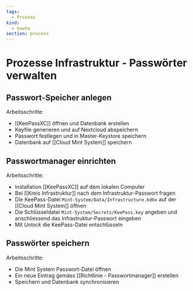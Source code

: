 ```yaml
---
tags:
  - Prozess
kind:
  - howto
section: process
---
```

# Prozesse Infrastruktur - Passwörter verwalten

## Passwort-Speicher anlegen

Arbeitsschritte:

* [[KeePassXC]] öffnen und Datenbank erstellen
* Keyfile generieren und auf Nextcloud abspeichern
* Passwort festlegen und in Master-Keystore speichern
* Datenbank auf [[Cloud Mint System]] speichern

## Passwortmanager einrichten

Arbeitsschritte:

* Installation [[KeePassXC]] auf dem lokalen Computer
* Bei [[Kreis Infrastruktur]] nach dem Infrastruktur-Passwort fragen
* Die KeePass-Datei `Mint-System/Data/Infrastructure.kdbx` auf der [[Cloud Mint System]] öffnen
* Die Schlüsseldatei `Mint-System/Secrets/KeePass.key` angeben und anschliessend das Infrastruktur-Passwort eingeben
* Mit *Unlock* die KeePass-Datei entschlüsseln

## Passwörter speichern

Arbeitsschritte:

* Die Mint System Passwort-Datei öffnen
* Ein neue Eintrag gemäss [[Richtlinie - Passwortmanager]] erstellen
* Speichern und Datenbank synchronisieren